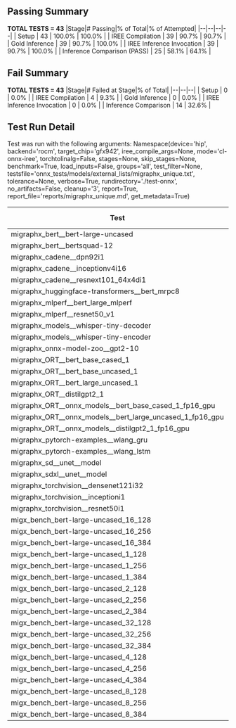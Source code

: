 ## Passing Summary

**TOTAL TESTS = 43**
|Stage|# Passing|% of Total|% of Attempted|
|--|--|--|--|
| Setup | 43 | 100.0% | 100.0% |
| IREE Compilation | 39 | 90.7% | 90.7% |
| Gold Inference | 39 | 90.7% | 100.0% |
| IREE Inference Invocation | 39 | 90.7% | 100.0% |
| Inference Comparison (PASS) | 25 | 58.1% | 64.1% |
## Fail Summary

**TOTAL TESTS = 43**
|Stage|# Failed at Stage|% of Total|
|--|--|--|
| Setup | 0 | 0.0% |
| IREE Compilation | 4 | 9.3% |
| Gold Inference | 0 | 0.0% |
| IREE Inference Invocation | 0 | 0.0% |
| Inference Comparison | 14 | 32.6% |
## Test Run Detail
Test was run with the following arguments:
Namespace(device='hip', backend='rocm', target_chip='gfx942', iree_compile_args=None, mode='cl-onnx-iree', torchtolinalg=False, stages=None, skip_stages=None, benchmark=True, load_inputs=False, groups='all', test_filter=None, testsfile='onnx_tests/models/external_lists/migraphx_unique.txt', tolerance=None, verbose=True, rundirectory='./test-onnx', no_artifacts=False, cleanup='3', report=True, report_file='reports/migraphx_unique.md', get_metadata=True)

| Test | Exit Status | Mean Benchmark Time (ms) | Notes |
|--|--|--|--|
| migraphx_bert__bert-large-uncased | PASS | 19.406243863394828 | |
| migraphx_bert__bertsquad-12 | compilation | None | |
| migraphx_cadene__dpn92i1 | Numerics | 3.9141596468836206 | |
| migraphx_cadene__inceptionv4i16 | Numerics | 19.21690814412647 | |
| migraphx_cadene__resnext101_64x4di1 | Numerics | 4.394562698871595 | |
| migraphx_huggingface-transformers__bert_mrpc8 | PASS | 6.944754958347556 | |
| migraphx_mlperf__bert_large_mlperf | PASS | 25.281540905347182 | |
| migraphx_mlperf__resnet50_v1 | Numerics | 13.987394617094346 | |
| migraphx_models__whisper-tiny-decoder | PASS | 41.855035463859345 | |
| migraphx_models__whisper-tiny-encoder | Numerics | 102.99415313749618 | |
| migraphx_onnx-model-zoo__gpt2-10 | compilation | None | |
| migraphx_ORT__bert_base_cased_1 | PASS | 120.72492945137328 | |
| migraphx_ORT__bert_base_uncased_1 | PASS | 123.09832671113934 | |
| migraphx_ORT__bert_large_uncased_1 | Numerics | 537.4153153582786 | |
| migraphx_ORT__distilgpt2_1 | PASS | 68.88902004963407 | |
| migraphx_ORT__onnx_models__bert_base_cased_1_fp16_gpu | Numerics | 66.65270784375906 | |
| migraphx_ORT__onnx_models__bert_large_uncased_1_fp16_gpu | Numerics | 340.25145465663326 | |
| migraphx_ORT__onnx_models__distilgpt2_1_fp16_gpu | Numerics | 35.54182033985853 | |
| migraphx_pytorch-examples__wlang_gru | PASS | 18.042908573988825 | |
| migraphx_pytorch-examples__wlang_lstm | PASS | 9.324909839082638 | |
| migraphx_sd__unet__model | import_model | None | |
| migraphx_sdxl__unet__model | import_model | None | |
| migraphx_torchvision__densenet121i32 | Numerics | 12.817860267717732 | |
| migraphx_torchvision__inceptioni1 | Numerics | 3.277568063536235 | |
| migraphx_torchvision__resnet50i1 | Numerics | 2.39497364871943 | |
| migx_bench_bert-large-uncased_16_128 | PASS | 27.479174817040658 | |
| migx_bench_bert-large-uncased_16_256 | PASS | 39.04801571560609 | |
| migx_bench_bert-large-uncased_16_384 | Numerics | 56.5757377739323 | |
| migx_bench_bert-large-uncased_1_128 | PASS | 12.361721510111153 | |
| migx_bench_bert-large-uncased_1_256 | PASS | 12.604680308140814 | |
| migx_bench_bert-large-uncased_1_384 | PASS | 19.31769266418457 | |
| migx_bench_bert-large-uncased_2_128 | PASS | 12.784331106355019 | |
| migx_bench_bert-large-uncased_2_256 | PASS | 19.47840717642706 | |
| migx_bench_bert-large-uncased_2_384 | PASS | 20.258142383370018 | |
| migx_bench_bert-large-uncased_32_128 | PASS | 38.027917118661364 | |
| migx_bench_bert-large-uncased_32_256 | PASS | 71.87764128514875 | |
| migx_bench_bert-large-uncased_32_384 | Numerics | 111.70727372195364 | |
| migx_bench_bert-large-uncased_4_128 | PASS | 19.592531856947712 | |
| migx_bench_bert-large-uncased_4_256 | PASS | 20.888759370074805 | |
| migx_bench_bert-large-uncased_4_384 | PASS | 24.327678253991934 | |
| migx_bench_bert-large-uncased_8_128 | PASS | 21.042142937082158 | |
| migx_bench_bert-large-uncased_8_256 | PASS | 28.009311763259273 | |
| migx_bench_bert-large-uncased_8_384 | PASS | 34.6873908303678 | |
